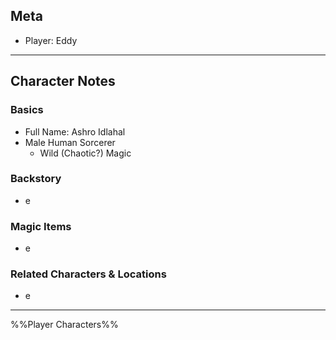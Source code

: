 ## Meta
- Player: Eddy
-------
## Character Notes
### Basics
- Full Name: Ashro Idlahal
- Male Human Sorcerer
	- Wild (Chaotic?) Magic
### Backstory
- e
### Magic Items
- e
### Related Characters & Locations
- e
----

%%Player Characters%%